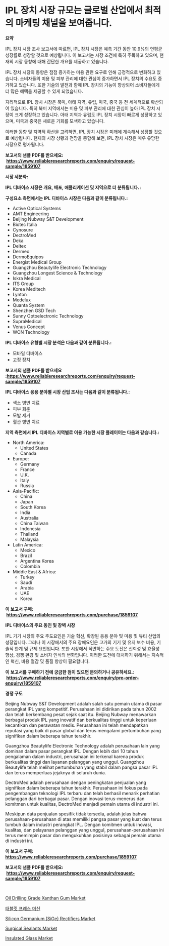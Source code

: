 <p><h1>IPL 장치 시장 규모는 글로벌 산업에서 최적의 마케팅 채널을 보여줍니다.</h1></p><p><strong>요약</strong></p>
<p><p>IPL 장치 시장 조사 보고서에 따르면, IPL 장치 시장은 예측 기간 동안 10.9%의 연평균 성장률로 성장할 것으로 예상됩니다. 이 보고서는 시장 조건에 특히 주목하고 있으며, 현재의 시장 동향에 대해 간단한 개요를 제공하고 있습니다. </p><p>IPL 장치 시장의 동향은 점점 증가하는 미용 관련 요구로 인해 긍정적으로 변화하고 있습니다. 소비자들의 미용 및 피부 관리에 대한 관심이 증가하면서 IPL 장치의 수요도 증가하고 있습니다. 또한 기술의 발전과 함께 IPL 장치의 기능이 향상되어 소비자들에게 더 많은 혜택을 제공할 수 있게 되었습니다.</p><p>지리적으로 IPL 장치 시장은 북미, 아태 지역, 유럽, 미국, 중국 등 전 세계적으로 확산되어 있습니다. 특히 북미 지역에서는 미용 및 피부 관리에 대한 관심이 높아 IPL 장치 시장이 크게 성장하고 있습니다. 아태 지역과 유럽도 IPL 장치 시장이 빠르게 성장하고 있으며, 미국과 중국은 새로운 기회를 모색하고 있습니다.</p><p>이러한 동향 및 지역적 확산을 고려하면, IPL 장치 시장은 미래에 계속해서 성장할 것으로 예상됩니다. 현재의 시장 상황과 전망을 종합해 보면, IPL 장치 시장은 매우 유망한 시장으로 평가됩니다.</p></p>
<p><strong>보고서의 샘플 PDF를 받으세요: &nbsp;<a href="https://www.reliableresearchreports.com/enquiry/request-sample/1859107">https://www.reliableresearchreports.com/enquiry/request-sample/1859107</a></strong></p>
<p><strong>시장 세분화:</strong></p>
<p><strong> IPL 디바이스 시장은 개요, 배포, 애플리케이션 및 지역으로 더 분류됩니다. :</strong></p>
<p><strong>구성요소 측면에서는 IPL 디바이스 시장은 다음과 같이 분류됩니다.:</strong></p>
<p><ul><li>Active Optical Systems</li><li>AMT Engineering</li><li>Beijing Nubway S&T Development</li><li>Biotec Italia</li><li>Cynosure</li><li>DectroMed</li><li>Deka</li><li>Deltex</li><li>Dermeo</li><li>DermoEquipos</li><li>Energist Medical Group</li><li>Guangzhou Beautylife Electronic Technology</li><li>Guangzhou Longest Science & Technology</li><li>Iskra Medical</li><li>ITS Group</li><li>Korea Meditech</li><li>Lynton</li><li>Medelux</li><li>Quanta System</li><li>Shenzhen GSD Tech</li><li>Sunny Optoelectronic Technology</li><li>SupraMedical</li><li>Venus Concept</li><li>WON Technology</li></ul></p>
<p><strong> IPL 디바이스 유형별 시장 분석은 다음과 같이 분류됩니다.:</strong></p>
<p><ul><li>모바일 디바이스</li><li>고정 장치</li></ul></p>
<p><strong>보고서의 샘플 PDF를 받으세요 :<a href="https://www.reliableresearchreports.com/enquiry/request-sample/1859107">https://www.reliableresearchreports.com/enquiry/request-sample/1859107</a></strong></p>
<p><strong> IPL 디바이스 응용 분야별 시장 산업 조사는 다음과 같이 분류됩니다.:</strong></p>
<p><ul><li>색소 병변 치료</li><li>피부 회춘</li><li>모발 제거</li><li>혈관 병변 치료</li></ul></p>
<p><strong>지역 측면에서 IPL 디바이스 지역별로 이용 가능한 시장 플레이어는 다음과 같습니다.:</strong></p>
<p><ul>
    <li>
        North America:
        <ul>
            <li>United States</li>
            <li>Canada</li>
        </ul>
    </li>
    <li>
        Europe:
        <ul>
            <li>Germany</li>
            <li>France</li>
            <li>U.K.</li>
            <li>Italy</li>
            <li>Russia</li>
        </ul>
    </li>
    <li>
        Asia-Pacific:
        <ul>
            <li>China</li>
            <li>Japan</li>
            <li>South Korea</li>
            <li>India</li>
            <li>Australia</li>
            <li>China Taiwan</li>
            <li>Indonesia</li>
            <li>Thailand</li>
            <li>Malaysia</li>
        </ul>
    </li>
    <li>
        Latin America:
        <ul>
            <li>Mexico</li>
            <li>Brazil</li>
            <li>Argentina Korea</li>
            <li>Colombia</li>
        </ul>
    </li>
    <li>
        Middle East & Africa:
        <ul>
            <li>Turkey</li>
            <li>Saudi</li>
            <li>Arabia</li>
            <li>UAE</li>
            <li>Korea</li>
        </ul>
    </li>
    </ul></p>
<p><strong>이 보고서 구매: &nbsp;<a href="https://www.reliableresearchreports.com/purchase/1859107">https://www.reliableresearchreports.com/purchase/1859107</a></strong></p>
<p><strong>IPL 디바이스의 주요 동인 및 장벽 시장</strong></p>
<p><p>IPL 기기 시장의 주요 주도요인은 기술 혁신, 확장된 응용 분야 및 미용 및 뷰티 산업의 성장입니다. 그러나 이 시장에서의 주요 장애요인은 고가의 기기 및 유지 보수 비용, 기술적 한계 및 규제 요인입니다. 또한 시장에서 직면하는 주요 도전은 신뢰성 및 효율성 향상, 경쟁 환경 및 소비자 인식의 변화입니다. 이러한 도전에 대처하기 위해서는 지속적인 혁신, 비용 절감 및 품질 향상이 필요합니다.</p></p>
<p><strong>이 보고서를 구매하기 전에 궁금한 점이 있으면 문의하거나 공유하세요.: &nbsp;<a href="https://www.reliableresearchreports.com/enquiry/pre-order-enquiry/1859107">https://www.reliableresearchreports.com/enquiry/pre-order-enquiry/1859107</a></strong></p>
<p><strong>경쟁 구도</strong></p>
<p><p>Beijing Nubway S&T Development adalah salah satu pemain utama di pasar perangkat IPL yang kompetitif. Perusahaan ini didirikan pada tahun 2002 dan telah berkembang pesat sejak saat itu. Beijing Nubway menawarkan berbagai produk IPL yang inovatif dan berkualitas tinggi untuk keperluan kecantikan dan perawatan medis. Perusahaan ini telah mendapatkan reputasi yang baik di pasar global dan terus mengalami pertumbuhan yang signifikan dalam beberapa tahun terakhir.</p><p>Guangzhou Beautylife Electronic Technology adalah perusahaan lain yang dominan dalam pasar perangkat IPL. Dengan lebih dari 10 tahun pengalaman dalam industri, perusahaan ini terkenal karena produk berkualitas tinggi dan layanan pelanggan yang unggul. Guangzhou Beautylife telah melihat pertumbuhan yang stabil dalam pangsa pasar IPL dan terus memperluas jejaknya di seluruh dunia.</p><p>DectroMed adalah perusahaan dengan peningkatan penjualan yang signifikan dalam beberapa tahun terakhir. Perusahaan ini fokus pada pengembangan teknologi IPL terbaru dan telah berhasil menarik perhatian pelanggan dari berbagai pasar. Dengan inovasi terus-menerus dan komitmen untuk kualitas, DectroMed menjadi pemain utama di industri ini.</p><p>Meskipun data penjualan spesifik tidak tersedia, adalah jelas bahwa perusahaan-perusahaan di atas memiliki pangsa pasar yang kuat dan terus tumbuh dalam industri perangkat IPL. Dengan komitmen untuk inovasi, kualitas, dan pelayanan pelanggan yang unggul, perusahaan-perusahaan ini terus memimpin pasar dan mengukuhkan posisinya sebagai pemain utama di industri ini.</p></p>
<p><strong>이 보고서 구매: &nbsp; <a href="https://www.reliableresearchreports.com/purchase/1859107">https://www.reliableresearchreports.com/purchase/1859107</a></strong></p>
<p><strong>보고서의 샘플 PDF를 받으세요: &nbsp;<a href="https://www.reliableresearchreports.com/enquiry/request-sample/1859107">https://www.reliableresearchreports.com/enquiry/request-sample/1859107</a></strong><strong></strong></p>
<p>&nbsp;</p>
<p><p><a href="https://issuu.com/reportprime-2/docs/oil-drilling-grade-xanthan-gum-market-size-2030.pp">Oil Drilling Grade Xanthan Gum Market</a></p><p><a href="https://github.com/vseigx30c9a1j/Market-Research-Report-List-1/blob/main/9310940192143.md">태블릿 프레스 머신</a></p><p><a href="https://issuu.com/reportprime-2/docs/silicon-germanium-sige-rectifiers-market-size-2030">Silicon Germanium (SiGe) Rectifiers Market</a></p><p><a href="https://github.com/marloy8/Market-Research-Report-List-3/blob/main/surgical-sealants-market.md">Surgical Sealants Market</a></p><p><a href="https://github.com/WillieWoodard/Market-Research-Report-List-3/blob/main/insulated-glass-market.md">Insulated Glass Market</a></p></p>